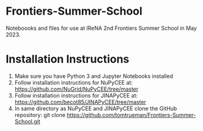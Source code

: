 # Frontiers-Summer-School
Noteboooks and files for use at IReNA 2nd Frontiers Summer School in May 2023.

# Installation Instructions

1) Make sure you have Python 3 and Jupyter Notebooks installed
2) Follow installation instructions for NuPyCEE at: https://github.com/NuGrid/NuPyCEE/tree/master
3) Follow installation instructions for JINAPyCEE at: https://github.com/becot85/JINAPyCEE/tree/master
4) In same directory as NuPyCEE and JINAPyCEE clone the GitHub repository: git clone https://github.com/tomtrueman/Frontiers-Summer-School.git 
